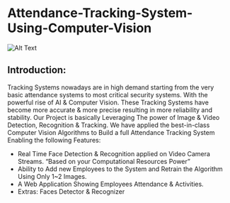 # Attendance-Tracking-System-Using-Computer-Vision

![Alt Text](https://www.olloltd.com/images/2020/02/sssss.gif)

## Introduction:
Tracking Systems nowadays are in high demand starting from the very basic attendance systems to most critical security systems. With the powerful rise of AI & Computer Vision. These Tracking Systems have become more accurate & more precise resulting in more reliability and stability. 
Our Project is basically Leveraging The power of Image & Video Detection, Recognition & Tracking. 
We have applied the best-in-class Computer Vision Algorithms to Build a full Attendance Tracking System Enabling the following Features: 
- Real Time Face Detection & Recognition applied on Video Camera Streams. “Based on your    Computational Resources Power”
- Ability to Add new Employees to the System and Retrain the Algorithm Using Only 1~2 Images. 
- A Web Application Showing Employees Attendance & Activities.
- Extras: Faces Detector & Recognizer
